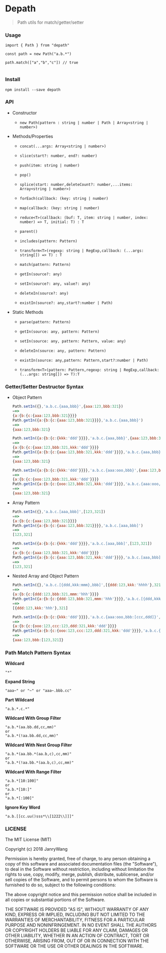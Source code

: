 # Depath

> Path utils for match/getter/setter



### Usage

```
import { Path } from "depath"

const path = new Path("a.b.*")

path.match(["a","b","c"]) // true


```



### Install

```
npm install --save depath
```

### API

- Constructor

  - `new Path(pattern : string | number | Path | Array<string | number>)`

- Methods/Properties

  - `concat(...args: Array<string | number>)`

  - `slice(start?: number, end?: number)`

  - `push(item: string | number)`

  - `pop()`

  - `splice(start: number,deleteCount?: number,...items: Array<string | number>)`

  - `forEach(callback: (key: string | number)`

  - `map(callback: (key: string | number)`

  - `reduce<T>(callback: (buf: T, item: string | number, index: number) => T, initial: T) : T`

  - `parent()`

  - `includes(pattern: Pattern)`

  - `transform<T>(regexp: string | RegExp,callback: (...args: string[]) => T) : T`

  - `match(pattern: Pattern)`

  - `getIn(source?: any)`

  - `setIn(source?: any, value?: any)`

  - `deleteIn(source?: any)`

  - `existIn(source?: any,start?:number | Path)`

- Static Methods

  - `parse(pattern: Pattern)`

  - `getIn(source: any, pattern: Pattern)`

  - `setIn(source: any, pattern: Pattern, value: any)`

  - `deleteIn(source: any, pattern: Pattern)`

  - `existIn(source: any,pattern: Pattern,start?:number | Path)`

  - `transform<T>(pattern: Pattern,regexp: string | RegExp,callback: (...args: string[]) => T):T`

### Getter/Setter Destructor Syntax

- Object Pattern

  ```javascript
  Path.setIn({},'a.b.c.{aaa,bbb}',{aaa:123,bbb:321})
  ==>
  {a:{b:{c:{aaa:123,bbb:321}}}}
  Path.getIn({a:{b:{c:{aaa:123,bbb:321}}}},'a.b.c.{aaa,bbb}')
  ==>
  {aaa:123,bbb:321}

  Path.setIn({a:{b:{c:{kkk:'ddd'}}}},'a.b.c.{aaa,bbb}',{aaa:123,bbb:321})
  ==>
  {a:{b:{c:{aaa:123,bbb:321,kkk:'ddd'}}}}
  Path.getIn({a:{b:{c:{aaa:123,bbb:321,kkk:'ddd'}}}},'a.b.c.{aaa,bbb}')
  ==>
  {aaa:123,bbb:321}

  Path.setIn({a:{b:{c:{kkk:'ddd'}}}},'a.b.c.{aaa:ooo,bbb}',{aaa:123,bbb:321})
  ==>
  {a:{b:{c:{ooo:123,bbb:321,kkk:'ddd'}}}}
  Path.getIn({a:{b:{c:{ooo:123,bbb:321,kkk:'ddd'}}}},'a.b.c.{aaa:ooo,bbb}')
  ==>
  {aaa:123,bbb:321}
  ```


- Array Pattern

  ```javascript
  Path.setIn({},'a.b.c.[aaa,bbb]',[123,321])
  ==>
  {a:{b:{c:{aaa:123,bbb:321}}}}
  Path.getIn({a:{b:{c:{aaa:123,bbb:321}}}},'a.b.c.[aaa,bbb]')
  ==>
  [123,321]
  
  Path.setIn({a:{b:{c:{kkk:'ddd'}}}},'a.b.c.[aaa,bbb]',[123,321])
  ==>
  {a:{b:{c:{aaa:123,bbb:321,kkk:'ddd'}}}}
  Path.getIn({a:{b:{c:{aaa:123,bbb:321,kkk:'ddd'}}}},'a.b.c.[aaa,bbb]')
  ==>
  [123,321]
  ```

- Nested Array and Object Pattern

  ```javascript
  Path.setIn({},'a.b.c.[{ddd,kkk:mmm},bbb]',[{ddd:123,kkk:'hhhh'},321])
  ==>
  {a:{b:{c:{ddd:123,bbb:321,mmm:'hhh'}}}}
  Path.getIn({a:{b:{c:{ddd:123,bbb:321,mmm:'hhh'}}}},'a.b.c.[{ddd,kkk:mmm},bbb]')
  ==>
  [{ddd:123,kkk:'hhh'},321]
  
  Path.setIn({a:{b:{c:{kkk:'ddd'}}}},'a.b.c.{aaa:ooo,bbb:[ccc,ddd]}',{aaa:123,bbb:[123,321]})
  ==>
  {a:{b:{c:{ooo:123,ccc:123,ddd:321,kkk:'ddd'}}}}
  Path.getIn({a:{b:{c:{ooo:123,ccc:123,ddd:321,kkk:'ddd'}}}},'a.b.c.{aaa:ooo,bbb:[ccc,ddd]}')
  ==>
  {aaa:123,bbb:[123,321]}
  ```

  


### Path Match Pattern Syntax



**Wildcard**

```
"*"
```

**Expand String**

```
"aaa~" or "~" or "aaa~.bbb.cc"
```

**Part Wildcard**

```
"a.b.*.c.*"
```



**Wildcard With Group Filter**

```
"a.b.*(aa.bb.dd,cc,mm)"
or 
"a.b.*(!aa.bb.dd,cc,mm)"
```



**Wildcard With Nest Group Filter**

```
"a.b.*(aa.bb.*(aa.b,c),cc,mm)"
or 
"a.b.*(!aa.bb.*(aa.b,c),cc,mm)"
```



**Wildcard With Range Filter**

```
"a.b.*[10:100]"
or 
"a.b.*[10:]"
or 
"a.b.*[:100]"
```

**Ignore Key Word**

```
"a.b.[[cc.uu()sss*\\[1222\\]]]"
```




### LICENSE

The MIT License (MIT)

Copyright (c) 2018 JanryWang

Permission is hereby granted, free of charge, to any person obtaining a copy of this software and associated documentation files (the "Software"), to deal in the Software without restriction, including without limitation the rights to use, copy, modify, merge, publish, distribute, sublicense, and/or sell copies of the Software, and to permit persons to whom the Software is furnished to do so, subject to the following conditions:

The above copyright notice and this permission notice shall be included in all copies or substantial portions of the Software.

THE SOFTWARE IS PROVIDED "AS IS", WITHOUT WARRANTY OF ANY KIND, EXPRESS OR IMPLIED, INCLUDING BUT NOT LIMITED TO THE WARRANTIES OF MERCHANTABILITY, FITNESS FOR A PARTICULAR PURPOSE AND NONINFRINGEMENT. IN NO EVENT SHALL THE AUTHORS OR COPYRIGHT HOLDERS BE LIABLE FOR ANY CLAIM, DAMAGES OR OTHER LIABILITY, WHETHER IN AN ACTION OF CONTRACT, TORT OR OTHERWISE, ARISING FROM, OUT OF OR IN CONNECTION WITH THE SOFTWARE OR THE USE OR OTHER DEALINGS IN THE SOFTWARE.